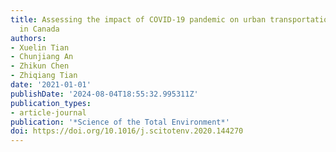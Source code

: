 ```yaml
---
title: Assessing the impact of COVID-19 pandemic on urban transportation and air quality
  in Canada
authors:
- Xuelin Tian
- Chunjiang An
- Zhikun Chen
- Zhiqiang Tian
date: '2021-01-01'
publishDate: '2024-08-04T18:55:32.995311Z'
publication_types:
- article-journal
publication: '*Science of the Total Environment*'
doi: https://doi.org/10.1016/j.scitotenv.2020.144270
---
```

